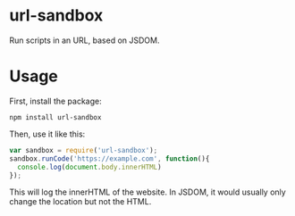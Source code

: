 # url-sandbox
Run scripts in an URL, based on JSDOM.

# Usage
First, install the package:
```
npm install url-sandbox
```
Then, use it like this:
```javascript
var sandbox = require('url-sandbox');
sandbox.runCode('https://example.com', function(){
  console.log(document.body.innerHTML)
});
```
This will log the innerHTML of the website. In JSDOM, it would usually only change the location but not the HTML.
